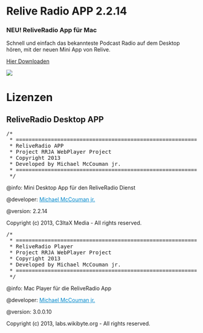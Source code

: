 Relive Radio APP 2.2.14
============================

<h3>NEU! ReliveRadio App für Mac</h3>
Schnell und einfach das bekannteste Podcast Radio auf dem Desktop hören, mit der neuen Mini App von Relive.

<a href="https://github.com/ReliveRadio/reliveradio-desktop-app-iOS-/blob/master/ReliveRadio-2.1.14.zip?raw=true">Hier Downloaden</a>

<img src="https://trello-attachments.s3.amazonaws.com/51f5116bbdd671c004000b35/5246e8eb58c494977a001568/3ef4e6c9f92a461fcf47bfeb0e59dae1/Bildschirmfoto_2013-10-04_um_17.02.10.png">

<h1>Lizenzen</h1>
<h2>ReliveRadio Desktop APP</h2>
<pre>/*
 * ==========================================================
 * ReliveRadio APP
 * Project RRJA WebPlayer Project
 * Copyright 2013
 * Developed by Michael McCouman jr.
 * ==========================================================
 */</pre>

@info: Mini Desktop App für den ReliveRadio Dienst

@developer: <a style="color: #08C;" href="https://flattr.com/profile/mccouman">Michael McCouman jr.</a>

@version: 2.2.14

Copyright (c) 2013, C3ltaX Media - All rights reserved.


<pre>/*
 * ==========================================================
 * ReliveRadio Player
 * Project RRJA WebPlayer Project
 * Copyright 2013
 * Developed by Michael McCouman jr.
 * ==========================================================
 */</pre>
 
@info: Mac Player für die ReliveRadio App

@developer: <a style="color: #08C;" href="https://flattr.com/profile/mccouman">Michael McCouman jr.</a>

@version: 3.0.0.10

Copyright (c) 2013, labs.wikibyte.org - All rights reserved.
